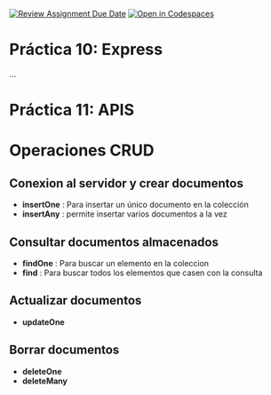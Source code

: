 [![Review Assignment Due Date](https://classroom.github.com/assets/deadline-readme-button-22041afd0340ce965d47ae6ef1cefeee28c7c493a6346c4f15d667ab976d596c.svg)](https://classroom.github.com/a/qsam7Uxz)
[![Open in Codespaces](https://classroom.github.com/assets/launch-codespace-2972f46106e565e64193e422d61a12cf1da4916b45550586e14ef0a7c637dd04.svg)](https://classroom.github.com/open-in-codespaces?assignment_repo_id=18939279)

# Práctica 10: Express
...

# Práctica 11: APIS
# Operaciones CRUD
## Conexion al servidor y crear documentos
- **insertOne** : Para insertar un único documento en la colección
- **insertAny** : permite insertar varios documentos a la vez
## Consultar documentos almacenados
- **findOne** : Para buscar un elemento en la coleccion
- **find** : Para buscar todos los elementos que casen con la consulta
## Actualizar documentos
- **updateOne**
## Borrar documentos 
- **deleteOne**
- **deleteMany**